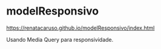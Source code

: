 # modelResponsivo

https://renatacaruso.github.io/modelResponsivo/index.html

Usando Media Query para responsividade.
